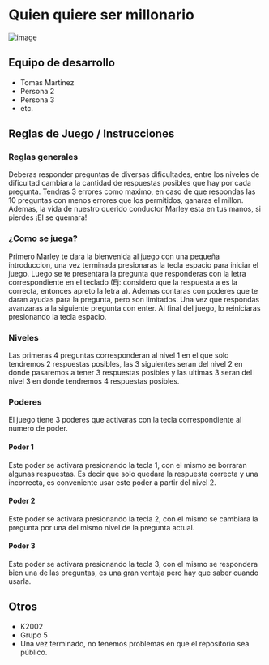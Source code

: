 # Quien quiere ser millonario

![image](https://user-images.githubusercontent.com/102559756/193975944-218607a3-6e04-4ec7-bfc0-0749b39bd7ea.png)

## Equipo de desarrollo

- Tomas Martinez
- Persona 2 
- Persona 3
- etc.

## Reglas de Juego / Instrucciones

### Reglas generales 
Deberas responder preguntas de diversas dificultades, entre los niveles de dificultad cambiara la cantidad de respuestas posibles que hay por cada pregunta. Tendras 3 errores como maximo, en caso de que respondas las 10 preguntas con menos errores que los permitidos, ganaras el millon. Ademas, la vida de nuestro querido conductor Marley esta en tus manos, si pierdes ¡El se quemara!

### ¿Como se juega?
Primero Marley te dara la bienvenida al juego con una pequeña introduccion, una vez terminada presionaras la tecla espacio para iniciar el juego. Luego se te presentara la pregunta que responderas con la letra correspondiente en el teclado (Ej: considero que la respuesta a es la correcta, entonces apreto la letra a). Ademas contaras con poderes que te daran ayudas para la pregunta, pero son limitados. Una vez que respondas avanzaras a la siguiente pregunta con enter. Al final del juego, lo reiniciaras presionando la tecla espacio.

### Niveles
Las primeras 4 preguntas corresponderan al nivel 1 en el que solo tendremos 2 respuestas posibles, las 3 siguientes seran del nivel 2 en donde pasaremos a tener 3 respuestas posibles y las ultimas 3 seran del nivel 3 en donde tendremos 4 respuestas posibles.

### Poderes
El juego tiene 3 poderes que activaras con la tecla correspondiente al numero de poder.
#### Poder 1
Este poder se activara presionando la tecla 1, con el mismo se borraran algunas respuestas. Es decir que solo quedara la respuesta correcta y una incorrecta, es conveniente usar este poder a partir del nivel 2.
#### Poder 2
Este poder se activara presionando la tecla 2, con el mismo se cambiara la pregunta por una del mismo nivel de la pregunta actual.
#### Poder 3
Este poder se activara presionando la tecla 3, con el mismo se respondera bien una de las preguntas, es una gran ventaja pero hay que saber cuando usarla. 

## Otros

- K2002
- Grupo 5
- Una vez terminado, no tenemos problemas en que el repositorio sea público. 

